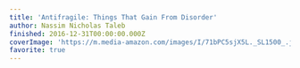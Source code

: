```yaml
---
title: 'Antifragile: Things That Gain From Disorder'
author: Nassim Nicholas Taleb
finished: 2016-12-31T00:00:00.000Z
coverImage: 'https://m.media-amazon.com/images/I/71bPC5sjX5L._SL1500_.jpg'
favorite: true
---
```

